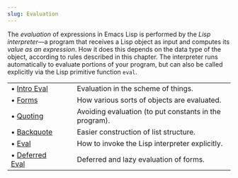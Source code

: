 ```yaml
---
slug: Evaluation
---
```


The *evaluation* of expressions in Emacs Lisp is performed by the *Lisp interpreter*—a program that receives a Lisp object as input and computes its *value as an expression*. How it does this depends on the data type of the object, according to rules described in this chapter. The interpreter runs automatically to evaluate portions of your program, but can also be called explicitly via the Lisp primitive function `eval`.

|                                  |    |                                                        |
| :------------------------------- | -- | :----------------------------------------------------- |
| • [Intro Eval](Intro-Eval)       |    | Evaluation in the scheme of things.                    |
| • [Forms](Forms)                 |    | How various sorts of objects are evaluated.            |
| • [Quoting](Quoting)             |    | Avoiding evaluation (to put constants in the program). |
| • [Backquote](Backquote)         |    | Easier construction of list structure.                 |
| • [Eval](Eval)                   |    | How to invoke the Lisp interpreter explicitly.         |
| • [Deferred Eval](Deferred-Eval) |    | Deferred and lazy evaluation of forms.                 |
